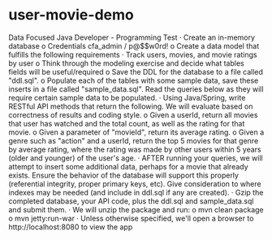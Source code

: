 # user-movie-demo

Data Focused Java Developer - Programming Test
·         Create an in-memory database
o    Credentials cfa_admin / p@$$w0rd!
o    Create a data model that fulfills the following requirements
·         Track users, movies, and movie ratings by user
o    Think through the modeling exercise and decide what tables fields will be useful/required
o    Save the DDL for the database to a file called "ddl.sql".
o    Populate each of the tables with some sample data, save these inserts in a file called "sample_data.sql". Read the queries below as they will require certain sample data to be populated.
·         Using Java/Spring, write RESTful API methods that return the following. We will evaluate based on correctness of results and coding style.
o    Given a userId, return all movies that user has watched and the total count, as well as the rating for that movie.
o    Given a parameter of "movieId", return its average rating.
o    Given a genre such as "action" and a userId, return the top 5 movies for that genre by average rating, where the rating was made by other users within 5 years (older and younger) of the user's age.
·         AFTER running your queries, we will attempt to insert some additional data, perhaps for a movie that already exists. Ensure the behavior of the database will support this properly (referential integrity, proper primary keys, etc). Give consideration to where indexes may be needed (and include in ddl.sql if any are created).
·         Gzip the completed database, your API code, plus the ddl.sql and sample_data.sql and submit them.
·         We will unzip the package and run:
o    mvn clean package
o    mvn jetty:run-war
·         Unless otherwise specified, we'll open a browser to http://localhost:8080 to view the app

